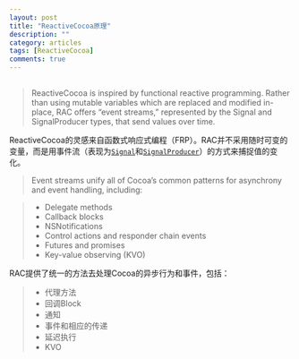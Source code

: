 ```yaml
---
layout: post
title: "ReactiveCocoa原理"
description: ""
category: articles
tags: [ReactiveCocoa]
comments: true
---
```


## 

> ReactiveCocoa is inspired by functional reactive programming. Rather than using mutable variables which are replaced and modified in-place, RAC offers “event streams,” represented by the Signal and SignalProducer types, that send values over time.

ReactiveCocoa的灵感来自函数式响应式编程（FRP）。RAC并不采用随时可变的变量，而是用事件流（表现为[`Signal`](https://github.com/ReactiveCocoa/ReactiveCocoa/blob/master/Documentation/FrameworkOverview.md#signals)和[`SignalProducer`](https://github.com/ReactiveCocoa/ReactiveCocoa/blob/master/Documentation/FrameworkOverview.md#signal-producers)）的方式来捕捉值的变化。

> Event streams unify all of Cocoa’s common patterns for asynchrony and event handling, including:

> - Delegate methods
> - Callback blocks
> - NSNotifications
> - Control actions and responder chain events
> - Futures and promises
> - Key-value observing (KVO)

RAC提供了统一的方法去处理Cocoa的异步行为和事件，包括：

> - 代理方法
> - 回调Block
> - 通知
> - 事件和相应的传递
> - 延迟执行
> - KVO


